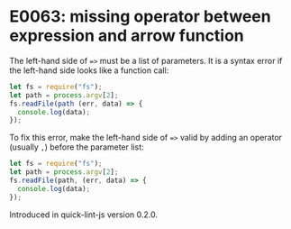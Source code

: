 # E0063: missing operator between expression and arrow function

The left-hand side of `=>` must be a list of parameters. It is a syntax error if
the left-hand side looks like a function call:

```javascript
let fs = require("fs");
let path = process.argv[2];
fs.readFile(path (err, data) => {
  console.log(data);
});
```

To fix this error, make the left-hand side of `=>` valid by adding an operator
(usually `,`) before the parameter list:

```javascript
let fs = require("fs");
let path = process.argv[2];
fs.readFile(path, (err, data) => {
  console.log(data);
});
```

Introduced in quick-lint-js version 0.2.0.
